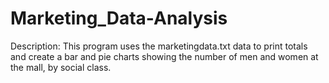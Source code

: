 # Marketing_Data-Analysis

Description: This program uses the marketingdata.txt data to print totals and create a bar and pie charts showing the number of men and women at the mall, by social class. 
